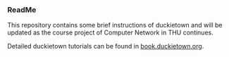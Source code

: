 ### ReadMe
This repository contains some brief instructions of duckietown and will be updated as the course project of Computer Network in THU continues.

Detailed duckietown tutorials can be found in [book.duckietown.org](book.duckietown.org).

